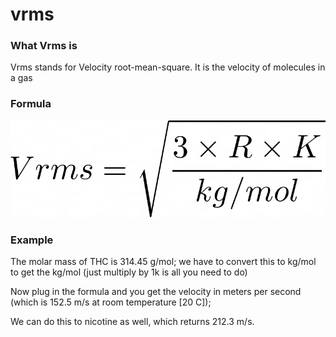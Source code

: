 # vrms

### What Vrms is
Vrms stands for Velocity root-mean-square. It is the velocity of molecules in a gas <br/>

### Formula

![](formula.png)

### Example

The molar mass of THC is 314.45 g/mol; we have to convert this to kg/mol to get the kg/mol (just multiply by 1k is all you need to do) <br/>

Now plug in the formula and you get the velocity in meters per second (which is 152.5 m/s at room temperature [20 C]); <br/>

We can do this to nicotine as well, which returns 212.3 m/s.
